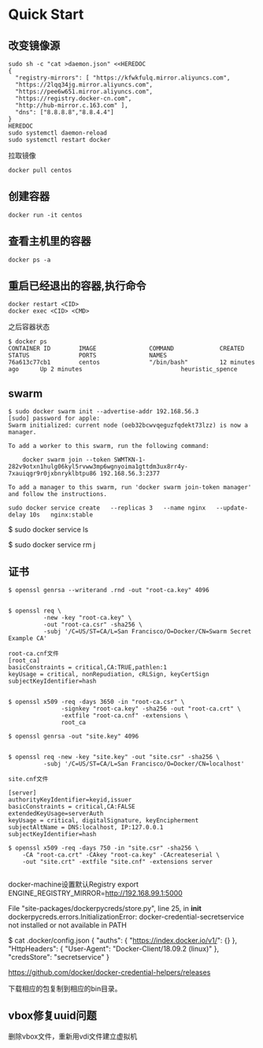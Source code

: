 Quick Start
=====================================================


改变镜像源
----------------------------------------------------------

```
sudo sh -c "cat >daemon.json" <<HEREDOC
{ 
  "registry-mirrors": [ "https://kfwkfulq.mirror.aliyuncs.com", 
  "https://2lqq34jg.mirror.aliyuncs.com", 
  "https://pee6w651.mirror.aliyuncs.com", 
  "https://registry.docker-cn.com",
  "http://hub-mirror.c.163.com" ], 
  "dns": ["8.8.8.8","8.8.4.4"] 
}
HEREDOC
sudo systemctl daemon-reload
sudo systemctl restart docker
```

拉取镜像

```
docker pull centos
```

创建容器
----------------------------------------------------------
```
docker run -it centos
```

查看主机里的容器
--------------------------------------------------------------
```
docker ps -a
```



重启已经退出的容器,执行命令
---------------------------------------------------


```
docker restart <CID>
docker exec <CID> <CMD>
```

之后容器状态
```
$ docker ps
CONTAINER ID        IMAGE               COMMAND             CREATED             STATUS              PORTS               NAMES
76a613c77cb1        centos              "/bin/bash"         12 minutes ago      Up 2 minutes                            heuristic_spence

```


swarm
---------------------------------------------------

```
$ sudo docker swarm init --advertise-addr 192.168.56.3
[sudo] password for apple: 
Swarm initialized: current node (oeb32bcwvqeguzfqdekt73lzz) is now a manager.
```


```
To add a worker to this swarm, run the following command:

    docker swarm join --token SWMTKN-1-282v9otxn1hulg06kyl5rvww3mp6wgnyoima1gttdm3ux8rr4y-7xauiqgr9r0jxbnryklbtpu86 192.168.56.3:2377

To add a manager to this swarm, run 'docker swarm join-token manager' and follow the instructions.
```

```
sudo docker service create   --replicas 3   --name nginx   --update-delay 10s   nginx:stable
```

$ sudo docker service ls

$ sudo docker service rm j


证书
-----------------------------------------------------



```
$ openssl genrsa --writerand .rnd -out "root-ca.key" 4096


$ openssl req \
          -new -key "root-ca.key" \
          -out "root-ca.csr" -sha256 \
          -subj '/C=US/ST=CA/L=San Francisco/O=Docker/CN=Swarm Secret Example CA'
```



```
root-ca.cnf文件
[root_ca]
basicConstraints = critical,CA:TRUE,pathlen:1
keyUsage = critical, nonRepudiation, cRLSign, keyCertSign
subjectKeyIdentifier=hash


$ openssl x509 -req -days 3650 -in "root-ca.csr" \
               -signkey "root-ca.key" -sha256 -out "root-ca.crt" \
               -extfile "root-ca.cnf" -extensions \
               root_ca
```

```
$ openssl genrsa -out "site.key" 4096


$ openssl req -new -key "site.key" -out "site.csr" -sha256 \
          -subj '/C=US/ST=CA/L=San Francisco/O=Docker/CN=localhost'

site.cnf文件

[server]
authorityKeyIdentifier=keyid,issuer
basicConstraints = critical,CA:FALSE
extendedKeyUsage=serverAuth
keyUsage = critical, digitalSignature, keyEncipherment
subjectAltName = DNS:localhost, IP:127.0.0.1
subjectKeyIdentifier=hash

$ openssl x509 -req -days 750 -in "site.csr" -sha256 \
    -CA "root-ca.crt" -CAkey "root-ca.key" -CAcreateserial \
    -out "site.crt" -extfile "site.cnf" -extensions server
		  
```	



docker-machine设置默认Registry
export ENGINE_REGISTRY_MIRROR=http://192.168.99.1:5000



File "site-packages/dockerpycreds/store.py", line 25, in __init__
dockerpycreds.errors.InitializationError: docker-credential-secretservice not installed or not available in PATH


$ cat .docker/config.json 
{
	"auths": {
		"https://index.docker.io/v1/": {}
	},
	"HttpHeaders": {
		"User-Agent": "Docker-Client/18.09.2 (linux)"
	},
	"credsStore": "secretservice"
}

https://github.com/docker/docker-credential-helpers/releases

下载相应的包复制到相应的bin目录。



vbox修复uuid问题
--------------------------------------------------------------
删除vbox文件，重新用vdi文件建立虚拟机
